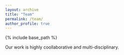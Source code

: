 ```yaml
---
layout: archive
title: "Team"
permalink: /team/
author_profile: true
---
```


{% include base_path %}

Our work is highly coollaborative and multi-disciplinary. 

